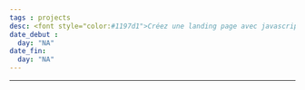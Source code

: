 ```yaml
---
tags : projects
desc: <font style="color:#1197d1">Créez une landing page avec javascript</font> 
date_debut : 
  day: "NA"
date_fin:
  day: "NA"
---
```

---
